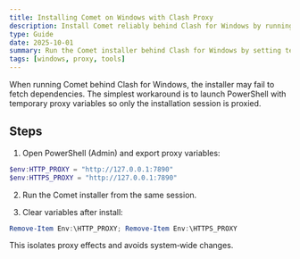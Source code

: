 ```yaml
---
title: Installing Comet on Windows with Clash Proxy
description: Install Comet reliably behind Clash for Windows by running the installer through temporary PowerShell proxy variables and avoiding common connection pitfalls.
type: Guide
date: 2025-10-01
summary: Run the Comet installer behind Clash for Windows by setting temporary PowerShell proxy vars and avoiding common connection pitfalls.
tags: [windows, proxy, tools]
---
```


When running Comet behind Clash for Windows, the installer may fail to fetch dependencies. The simplest workaround is to launch PowerShell with temporary proxy variables so only the installation session is proxied.

## Steps

1. Open PowerShell (Admin) and export proxy variables:

```powershell
$env:HTTP_PROXY = "http://127.0.0.1:7890"
$env:HTTPS_PROXY = "http://127.0.0.1:7890"
```

2. Run the Comet installer from the same session.

3. Clear variables after install:

```powershell
Remove-Item Env:\HTTP_PROXY; Remove-Item Env:\HTTPS_PROXY
```

This isolates proxy effects and avoids system‑wide changes.

